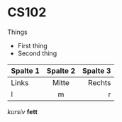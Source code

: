 CS102
=====

Things
* First thing
* Second thing

| Spalte 1 | Spalte 2 | Spalte 3 |
|:---------|:--------:|---------:|
| Links    | Mitte    | Rechts   |
| l        | m        | r        |

*kursiv* **fett**

